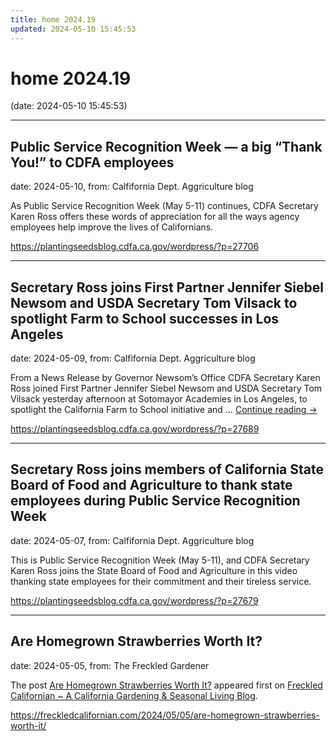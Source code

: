 ```yaml
---
title: home 2024.19
updated: 2024-05-10 15:45:53
---
```


# home 2024.19

(date: 2024-05-10 15:45:53)

---

## Public Service Recognition Week — a big “Thank You!” to CDFA employees

date: 2024-05-10, from: Calfifornia Dept. Aggriculture blog

As Public Service Recognition Week (May 5-11) continues, CDFA Secretary Karen Ross offers these words of appreciation for all the ways agency employees help improve the lives of Californians. 

<https://plantingseedsblog.cdfa.ca.gov/wordpress/?p=27706>

---

## Secretary Ross joins First Partner Jennifer Siebel Newsom and USDA Secretary Tom Vilsack to spotlight Farm to School successes in Los Angeles

date: 2024-05-09, from: Calfifornia Dept. Aggriculture blog

From a News Release by Governor Newsom&#8217;s Office CDFA Secretary Karen Ross joined First Partner Jennifer Siebel Newsom and USDA Secretary Tom Vilsack yesterday afternoon at Sotomayor Academies in Los Angeles, to spotlight the California Farm to School initiative and &#8230; <a href="https://plantingseedsblog.cdfa.ca.gov/wordpress/?p=27689">Continue reading <span class="meta-nav">&#8594;</span></a> 

<https://plantingseedsblog.cdfa.ca.gov/wordpress/?p=27689>

---

## Secretary Ross joins members of California State Board of Food and Agriculture to thank state employees during Public Service Recognition Week

date: 2024-05-07, from: Calfifornia Dept. Aggriculture blog

This is Public Service Recognition Week (May 5-11), and CDFA Secretary Karen Ross joins the State Board of Food and Agriculture in this video thanking state employees for their commitment and their tireless service. 

<https://plantingseedsblog.cdfa.ca.gov/wordpress/?p=27679>

---

## Are Homegrown Strawberries Worth It?

date: 2024-05-05, from: The Freckled Gardener

<p>The post <a href="https://freckledcalifornian.com/2024/05/05/are-homegrown-strawberries-worth-it/">Are Homegrown Strawberries Worth It?</a> appeared first on <a href="https://freckledcalifornian.com">Freckled Californian ~ A California Gardening &amp; Seasonal Living Blog</a>.</p>
 

<https://freckledcalifornian.com/2024/05/05/are-homegrown-strawberries-worth-it/>


